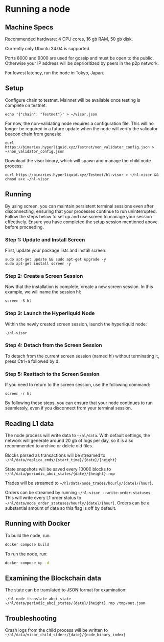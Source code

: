 # Running a node

## Machine Specs
Recommended hardware: 4 CPU cores, 16 gb RAM, 50 gb disk.

Currently only Ubuntu 24.04 is supported.

Ports 8000 and 9000 are used for gossip and must be open to the public. Otherwise your IP address will be deprioritized by peers in the p2p network.

For lowest latency, run the node in Tokyo, Japan.

## Setup
Configure chain to testnet. Mainnet will be available once testing is complete on testnet:
```
echo '{"chain": "Testnet"}' > ~/visor.json
```

For now, the non-validating node requires a configuration file. This will no longer be required in a future update when the node will verify the validator beacon chain from genesis:
```
curl https://binaries.hyperliquid.xyz/Testnet/non_validator_config.json > ~/non_validator_config.json
```

Download the visor binary, which will spawn and manage the child node process:
```
curl https://binaries.hyperliquid.xyz/Testnet/hl-visor > ~/hl-visor && chmod a+x ~/hl-visor
```

## Running
By using screen, you can maintain persistent terminal sessions even after disconnecting, ensuring that your processes continue to run uninterrupted. Follow the steps below to set up and use screen to manage your session effectively.
Ensure you have completed the setup session mentioned above before proceeding.

### Step 1: Update and Install Screen
First, update your package lists and install screen:
```
sudo apt-get update && sudo apt-get upgrade -y
sudo apt-get install screen -y
```

### Step 2: Create a Screen Session
Now that the installation is complete, create a new screen session. In this example, we will name the session hl:
```
screen -S hl
```

### Step 3: Launch the Hyperliquid Node
Within the newly created screen session, launch the hyperliquid node:
```
~/hl-visor
```

### Step 4: Detach from the Screen Session
To detach from the current screen session (named hl) without terminating it, press Ctrl+a followed by d.

### Step 5: Reattach to the Screen Session
If you need to return to the screen session, use the following command:
```
screen -r hl
```

By following these steps, you can ensure that your node continues to run seamlessly, even if you disconnect from your terminal session.


## Reading L1 data
The node process will write data to `~/hl/data`. With default settings, the network will generate around 20 gb of logs per day, so it is also recommended to archive or delete old files.

Blocks parsed as transactions will be streamed to `~/hl/data/replica_cmds/{start_time}/{date}/{height}`

State snapshots will be saved every 10000 blocks to `~/hl/data/periodic_abci_states/{date}/{height}.rmp`

Trades will be streamed to `~/hl/data/node_trades/hourly/{date}/{hour}`.

Orders can be streamed by running `~/hl-visor --write-order-statuses`. This will write every L1 order status to `~/hl/data/node_order_statuses/hourly/{date}/{hour}`. Orders can be a substantial amount of data so this flag is off by default.

## Running with Docker
To build the node, run:

```bash
docker compose build
```

To run the node, run:

```bash
docker compose up -d
```

## Examining the Blockchain data
The state can be translated to JSON format for examination:

```
./hl-node translate-abci-state ~/hl/data/periodic_abci_states/{date}/{height}.rmp /tmp/out.json
```

## Troubleshooting
Crash logs from the child process will be written to `~/hl/data/visor_child_stderr/{date}/{node_binary_index}`
